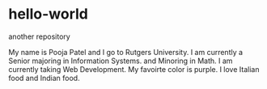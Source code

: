 # hello-world
another repository


My name is Pooja Patel and I go to Rutgers University. I am currently a Senior majoring in Information Systems.
and Minoring in Math.
I am currently taking Web Development.
My favoirte color is purple.
I love Italian food and Indian food.
